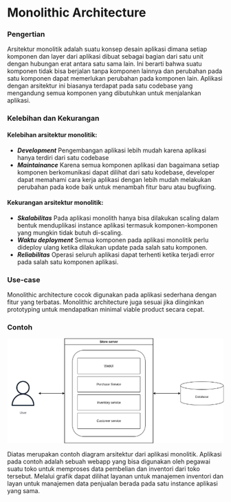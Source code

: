 # Monolithic Architecture

### Pengertian

Arsitektur monolitik adalah suatu konsep desain aplikasi dimana setiap komponen dan layer dari aplikasi dibuat sebagai bagian dari satu unit dengan hubungan erat antara satu sama lain. Ini berarti bahwa suatu komponen tidak bisa berjalan tanpa komponen lainnya dan perubahan pada satu komponen dapat memerlukan perubahan pada komponen lain. Aplikasi dengan arsitektur ini biasanya terdapat pada satu codebase yang mengandung semua komponen yang dibutuhkan untuk menjalankan aplikasi.

### Kelebihan dan Kekurangan

#### Kelebihan arsitektur monolitik:
- ***Development***
Pengembangan aplikasi lebih mudah karena aplikasi hanya terdiri dari satu codebase
- ***Maintainance***
Karena semua komponen aplikasi dan bagaimana setiap komponen berkomunikasi dapat dilihat dari satu kodebase, developer dapat memahami cara kerja aplikasi dengan lebih mudah melakukan perubahan pada kode baik untuk menambah fitur baru atau bugfixing.

#### Kekurangan arsitektur monolitik:
- ***Skalabilitas***
Pada aplikasi monolith hanya bisa dilakukan scaling dalam bentuk menduplikasi instance aplikasi termasuk komponen-komponen yang mungkin tidak butuh di-scaling.
- ***Waktu deployment***
Semua komponen pada aplikasi monolitik perlu dideploy ulang ketika dilakukan update pada salah satu komponen.
- ***Reliabilitas***
Operasi seluruh aplikasi dapat terhenti ketika terjadi error pada salah satu komponen aplikasi.

### Use-case
Monolithic architecture cocok digunakan pada aplikasi sederhana dengan fitur yang terbatas. Monolithic architecture juga sesuai jika diinginkan prototyping untuk mendapatkan minimal viable product secara cepat.
### Contoh

![Diagram Monolithic Architecture](./.assets/monolithic-diagram.webp)

Diatas merupakan contoh diagram arsitektur dari aplikasi monolitik. Aplikasi pada contoh adalah sebuah webapp yang bisa digunakan oleh pegawai suatu toko untuk memproses data pembelian dan inventori dari toko tersebut. Melalui grafik dapat dilihat layanan untuk manajemen inventori dan layan untuk manajemen data penjualan berada pada satu instance aplikasi yang sama.
